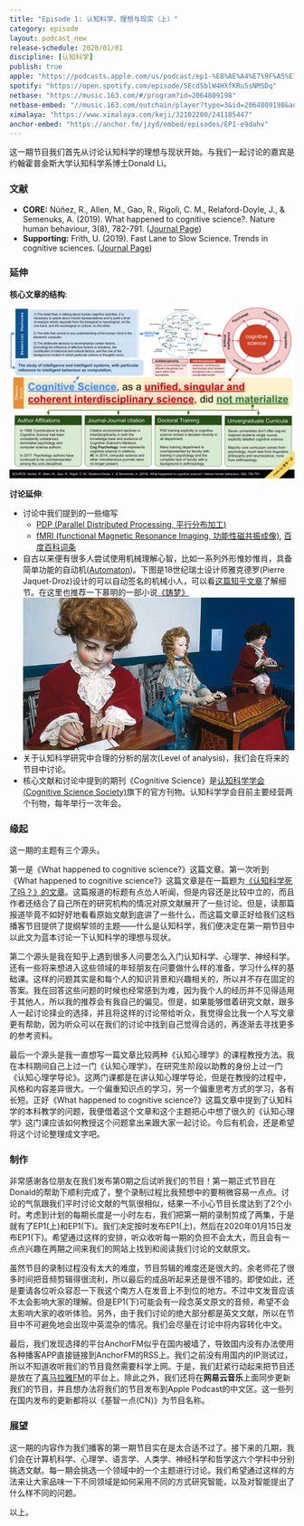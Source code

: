 ```yaml
---
title: "Episode 1: 认知科学，理想与现实（上）"
category: episode
layout: podcast_new
release-schedule: 2020/01/01
discipline: [认知科学]
publish: true
apple: "https://podcasts.apple.com/us/podcast/ep1-%E8%AE%A4%E7%9F%A5%E7%A7%91%E5%AD%A6-%E7%90%86%E6%83%B3%E4%B8%8E%E7%8E%B0%E7%8A%B6-%E4%B8%8A/id1490374590?i=1000461326608"
spotify: "https://open.spotify.com/episode/5Ecd5blW4HXfKRu5sNMSDq"
netbase: "https://music.163.com/#/program?id=2064809198"
netbase-embed: "//music.163.com/outchain/player?type=3&id=2064809198&auto=0"
ximalaya: "https://www.ximalaya.com/keji/32102200/241185447"
anchor-embed: "https://anchor.fm/jzyd/embed/episodes/EP1-e9dahv"
---
```

这一期节目我们首先从讨论认知科学的理想与现状开始。与我们一起讨论的嘉宾是约翰霍普金斯大学认知科学系博士Donald Li。

### 文献

- **CORE:** Núñez, R., Allen, M., Gao, R., Rigoli, C. M., Relaford-Doyle, J., & Semenuks, A. (2019). What happened to cognitive science?. Nature human behaviour, 3(8), 782-791. ([Journal Page](https://www.nature.com/articles/s41562-019-0626-2?fbclid=IwAR1aQKLHz73e-buHf0KEoS_L0YaYnwiD-giIZZFcCjWF8v2G7VEXhQrDtuI))
- **Supporting:** Frith, U. (2019). Fast Lane to Slow Science. Trends in cognitive sciences. ([Journal Page](https://www.sciencedirect.com/science/article/abs/pii/S1364661319302426))

### 延伸

**核心文章的结构**:

[![issue-summary](/assets/images/01/ep-1-summary.svg)](/assets/docs/01/ep-1-summary.pdf)

**讨论延伸**:

- 讨论中我们提到的一些缩写
  - [PDP (Parallel Distributed Processing, 平行分布加工)](https://stanford.edu/~jlmcc/papers/PDP/Chapter1.pdf)
  - [fMRI (functional Magnetic Resonance Imaging, 功能性磁共振成像)](https://en.wikipedia.org/wiki/Functional_magnetic_resonance_imaging), [百度百科词条](https://baike.baidu.com/item/fmri)
- 自古以来便有很多人尝试使用机械理解心智，比如一系列外形惟妙惟肖，具备简单功能的自动机([Automaton](https://en.wikipedia.org/wiki/Automaton))。下图是18世纪瑞士设计师雅克德罗(Pierre Jaquet-Droz)设计的可以自动签名的机械小人，可以看[这篇知乎文章](https://zhuanlan.zhihu.com/p/35704370)了解细节。在这里也推荐一下慕明的一部小说[《铸梦》](https://read.douban.com/ebook/126216825/?dct=w&type=publish&dcc=126216825&dcm=douban&dcs=updates)
![automaton](/assets/images/01/automaton.jpg)
- 关于认知科学研究中合理的分析的层次(Level of analysis)，我们会在将来的节目中讨论。
- 核心文献和讨论中提到的期刊《Cognitive Science》是[认知科学学会(Cognitive Science Society)](https://cognitivesciencesociety.org/)旗下的官方刊物。认知科学学会目前主要经营两个刊物，每年举行一次年会。

### 缘起

这一期的主题有三个源头。

第一是《What happened to cognitive science?》这篇文章。第一次听到《What happened to cognitive science?》这篇文章是在一篇题为[《认知科学死了吗？》的文章](https://neu-reality.com/2019/09/16/is-cognitive-science-dead/)。这篇报道的标题有点怂人听闻，但是内容还是比较中立的，而且作者还结合了自己所在的研究机构的情况对原文献展开了一些讨论。但是，读那篇报道毕竟不如好好地看看原始文献到底讲了一些什么，而这篇文章正好给我们这档播客节目提供了提纲挈领的主题——什么是认知科学，我们便决定在第一期节目中以此文为蓝本讨论一下认知科学的理想与现状。

第二个源头是我在知乎上遇到很多人问要怎么入门认知科学、心理学、神经科学。还有一些将来想进入这些领域的年轻朋友在问要做什么样的准备，学习什么样的基础课。这样的问题其实是和每个人的知识背景和兴趣相关的，所以并不存在固定的答案。我在回答这些问题的时候也经常感到为难，因为我个人的经历并不见得适用于其他人，所以我的推荐会有我自己的偏见。但是，如果能够借着研究文献，跟多人一起讨论择业的选择，并且将这样的讨论带给听众，我觉得会比我一个人写文章更有帮助，因为听众可以在我们的讨论中找到自己觉得合适的，再逐渐去寻找更多的参考资料。

最后一个源头是我一直想写一篇文章比较两种《认知心理学》的课程教授方法。我在本科期间自己上过一门《认知心理学》，在研究生阶段以助教的身份上过一门《认知心理学导论》。这两门课都是在讲认知心理学导论，但是在教授的过程中，风格和内容差异很大。一个偏重知识点的学习，另一个偏重思考方式的学习，各有长短。正好《What happened to cognitive science?》这篇文章中提到了认知科学的本科教学的问题，我便借着这个文章和这个主题把心中想了很久的《认知心理学》这门课应该如何教授这个问题拿出来跟大家一起讨论。今后有机会，还是希望将这个讨论整理成文字吧。

### 制作

非常感谢各位朋友在我们发布第0期之后试听我们的节目！第一期正式节目在Donald的帮助下顺利完成了，整个录制过程比我预想中的要稍微容易一点点。讨论的气氛跟我们平时讨论文献的气氛很相似，结果一不小心节目长度达到了2个小时。考虑到计划的每期长度是一小时左右，我们把第一期的录制剪成了两集，于是就有了EP1(上)和EP1(下)。我们决定按时发布EP1(上)，然后在2020年01月15日发布EP1(下)。希望通过这样的安排，听众收听每一期的负担不会太大，而且会有一点点兴趣在两期之间来我们的网站上找到和阅读我们讨论的文献原文。

虽然节目的录制过程没有太大的难度，节目剪辑的难度还是很大的。余老师花了很多时间把音频剪辑得很流利，所以最后的成品听起来还是很不错的。即使如此，还是要请各位听众容忍一下我这个南方人在发音上不到位的地方。不过中文发音应该不太会影响大家的理解。但是EP1(下)可能会有一段念英文原文的音频，希望不会太影响大家的收听体验。另外，由于我们讨论的绝大部分都是英文文献，所以在节目中不可避免地会出现中英混杂的情况。我们会尽量在讨论中将内容转化中文。

最后，我们发现选择的平台AnchorFM似乎在国内被墙了，导致国内没有办法使用各种播客APP直接链接到AnchorFM的RSS上。我们之前没有用国内的IP测试过，所以不知道收听我们的节目竟然需要科学上网。于是，我们赶紧行动起来把节目还是放在了[喜马拉雅FM](https://www.ximalaya.com/keji/32102200/)的平台上。除此之外，我们还将在**网易云音乐**上面同步更新我们的节目，并且想办法将我们的节目发布到Apple Podcast的中文区。这一些列在国内发布的更新都将以《基智一点(CN)》为节目名称。

### 展望

这一期的内容作为我们播客的第一期节目实在是太合适不过了。接下来的几期，我们会在计算机科学、心理学、语言学、人类学、神经科学和哲学这六个学科中分别挑选文献。每一期会挑选一个领域中的一个主题进行讨论。我们希望通过这样的方法来让大家品味一下不同领域是如何采用不同的方式研究智能，以及对智能提出了什么样不同的问题。


以上。
